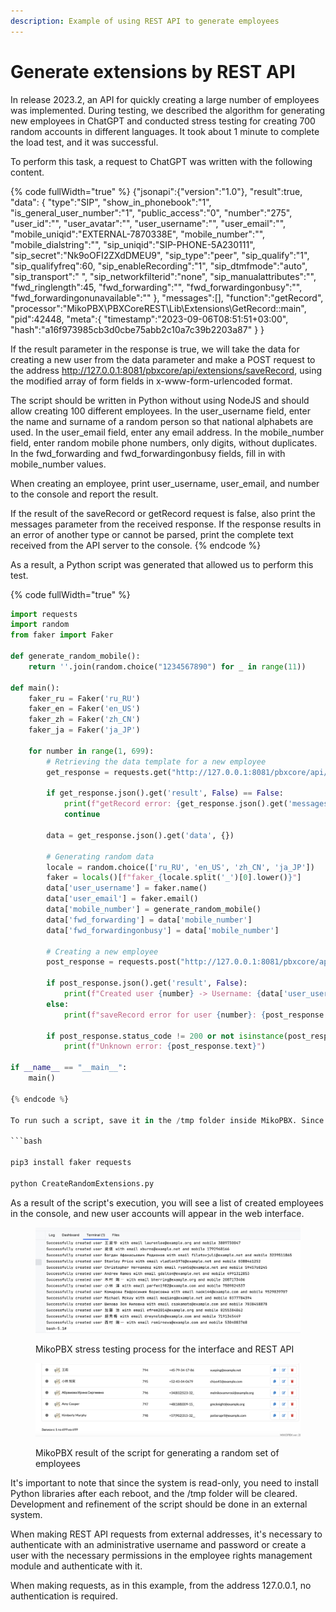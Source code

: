 ```yaml
---
description: Example of using REST API to generate employees
---
```


# Generate extensions by REST API

In release 2023.2, an API for quickly creating a large number of employees was implemented. During testing, we described the algorithm for generating new employees in ChatGPT and conducted stress testing for creating 700 random accounts in different languages. It took about 1 minute to complete the load test, and it was successful.

To perform this task, a request to ChatGPT was written with the following content.

{% code fullWidth="true" %}
{"jsonapi":{"version":"1.0"},
    "result":true,
    "data":
        {
            "type":"SIP",
            "show_in_phonebook":"1",
            "is_general_user_number":"1",
            "public_access":"0",
            "number":"275",
            "user_id":"",
            "user_avatar":"",
            "user_username":"",
            "user_email":"",
            "mobile_uniqid":"EXTERNAL-7870338E",
            "mobile_number":"",
            "mobile_dialstring":"",
            "sip_uniqid":"SIP-PHONE-5A230111",
            "sip_secret":"Nk9oOFI2ZXdDMEU9",
            "sip_type":"peer",
            "sip_qualify":"1",
            "sip_qualifyfreq":60,
            "sip_enableRecording":"1",
            "sip_dtmfmode":"auto",
            "sip_transport":" ",
            "sip_networkfilterid":"none",
            "sip_manualattributes":"",
            "fwd_ringlength":45,
            "fwd_forwarding":"",
            "fwd_forwardingonbusy":"",
            "fwd_forwardingonunavailable":""
        },
    "messages":[],
    "function":"getRecord",
    "processor":"MikoPBX\\PBXCoreREST\\Lib\\Extensions\\GetRecord::main",
    "pid":42448,
    "meta":{
        "timestamp":"2023-09-06T08:51:51+03:00",
        "hash":"a16f973985cb3d0cbe75abb2c10a7c39b2203a87"
        }
}

If the result parameter in the response is true, we will take the data for creating a new user from the data parameter and make a POST request to the address http://127.0.0.1:8081/pbxcore/api/extensions/saveRecord, using the modified array of form fields in x-www-form-urlencoded format.

The script should be written in Python without using NodeJS and should allow creating 100 different employees.
In the user_username field, enter the name and surname of a random person so that national alphabets are used.
In the user_email field, enter any email address.
In the mobile_number field, enter random mobile phone numbers, only digits, without duplicates.
In the fwd_forwarding and fwd_forwardingonbusy fields, fill in with mobile_number values.

When creating an employee, print user_username, user_email, and number to the console and report the result.

If the result of the saveRecord or getRecord request is false, also print the messages parameter from the received response. If the response results in an error of another type or cannot be parsed, print the complete text received from the API server to the console.
{% endcode %}

As a result, a Python script was generated that allowed us to perform this test.

{% code fullWidth="true" %}
```python
import requests
import random
from faker import Faker

def generate_random_mobile():
    return ''.join(random.choice("1234567890") for _ in range(11))

def main():
    faker_ru = Faker('ru_RU')
    faker_en = Faker('en_US')
    faker_zh = Faker('zh_CN')
    faker_ja = Faker('ja_JP')

    for number in range(1, 699):
        # Retrieving the data template for a new employee
        get_response = requests.get("http://127.0.0.1:8081/pbxcore/api/extensions/getRecord?id=")

        if get_response.json().get('result', False) == False:
            print(f"getRecord error: {get_response.json().get('messages', 'Unknown error')}")
            continue

        data = get_response.json().get('data', {})

        # Generating random data
        locale = random.choice(['ru_RU', 'en_US', 'zh_CN', 'ja_JP'])
        faker = locals()[f"faker_{locale.split('_')[0].lower()}"]
        data['user_username'] = faker.name()
        data['user_email'] = faker.email()
        data['mobile_number'] = generate_random_mobile()
        data['fwd_forwarding'] = data['mobile_number']
        data['fwd_forwardingonbusy'] = data['mobile_number']

        # Creating a new employee
        post_response = requests.post("http://127.0.0.1:8081/pbxcore/api/extensions/saveRecord", data=data, headers={'Content-Type': 'application/x-www-form-urlencoded'})

        if post_response.json().get('result', False):
            print(f"Created user {number} -> Username: {data['user_username']}, Email: {data['user_email']}, Mobile: {data['mobile_number']}")
        else:
            print(f"saveRecord error for user {number}: {post_response.json().get('messages', 'Unknown error')}")

        if post_response.status_code != 200 or not isinstance(post_response.json(), dict):
            print(f"Unknown error: {post_response.text}")

if __name__ == "__main__":
    main()

{% endcode %}

To run such a script, save it in the /tmp folder inside MikoPBX. Since the script has several dependencies, add them through the pip3 package manager and run the script for generation.

```bash

pip3 install faker requests

python CreateRandomExtensions.py

```

As a result of the script's execution, you will see a list of created employees in the console, and new user accounts will appear in the web interface.

<figure><img src="../../.gitbook/assets/3. Processing.png" alt=""><figcaption><p>MikoPBX stress testing process for the interface and REST API</p></figcaption></figure>
<figure><img src="../../.gitbook/assets/Screenshot 2023-09-06 at 14.04.52.png" alt=""><figcaption><p>MikoPBX result of the script for generating a random set of employees</p></figcaption></figure>

It's important to note that since the system is read-only, you need to install Python libraries after each reboot, and the /tmp folder will be cleared. Development and refinement of the script should be done in an external system.

When making REST API requests from external addresses, it's necessary to authenticate with an administrative username and password or create a user with the necessary permissions in the employee rights management module and authenticate with it.

When making requests, as in this example, from the address 127.0.0.1, no authentication is required.

